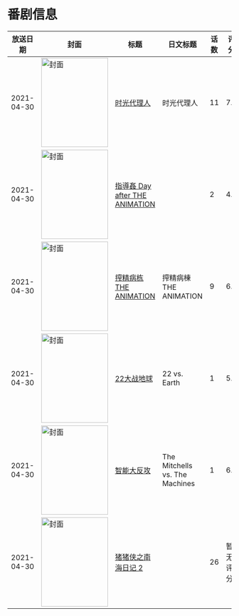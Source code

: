 # 番剧信息

|放送日期|封面|标题|日文标题|话数|评分|评分人数|
|---|---|---|---|---|---|---|
|2021-04-30|<img src="//lain.bgm.tv/pic/cover/c/cf/fc/320224_3446Q.jpg" alt="封面" style="width:150px;height:200px;object-fit:cover;">|[时光代理人](https://bangumi.tv/subject/320224)|时光代理人|11|7.3|2835人评分|
|2021-04-30|<img src="/img/no_icon_subject.png" alt="封面" style="width:150px;height:200px;object-fit:cover;">|[指導姦 Day after THE ANIMATION](https://bangumi.tv/subject/329583)||2|4.3|88人评分|
|2021-04-30|<img src="/img/no_icon_subject.png" alt="封面" style="width:150px;height:200px;object-fit:cover;">|[搾精病栋 THE ANIMATION](https://bangumi.tv/subject/329585)|搾精病棟 THE ANIMATION|9|6.0|541人评分|
|2021-04-30|<img src="//lain.bgm.tv/pic/cover/c/ca/11/335584_v2528.jpg" alt="封面" style="width:150px;height:200px;object-fit:cover;">|[22大战地球](https://bangumi.tv/subject/335584)|22 vs. Earth|1|5.6|24人评分|
|2021-04-30|<img src="//lain.bgm.tv/pic/cover/c/7a/8c/337699_kk210.jpg" alt="封面" style="width:150px;height:200px;object-fit:cover;">|[智能大反攻](https://bangumi.tv/subject/337699)|The Mitchells vs. The Machines|1|6.3|25人评分|
|2021-04-30|<img src="//lain.bgm.tv/pic/cover/c/1f/17/384762_ZmGQJ.jpg" alt="封面" style="width:150px;height:200px;object-fit:cover;">|[猪猪侠之南海日记 2](https://bangumi.tv/subject/384762)||26|暂无评分|少于10人评分|

